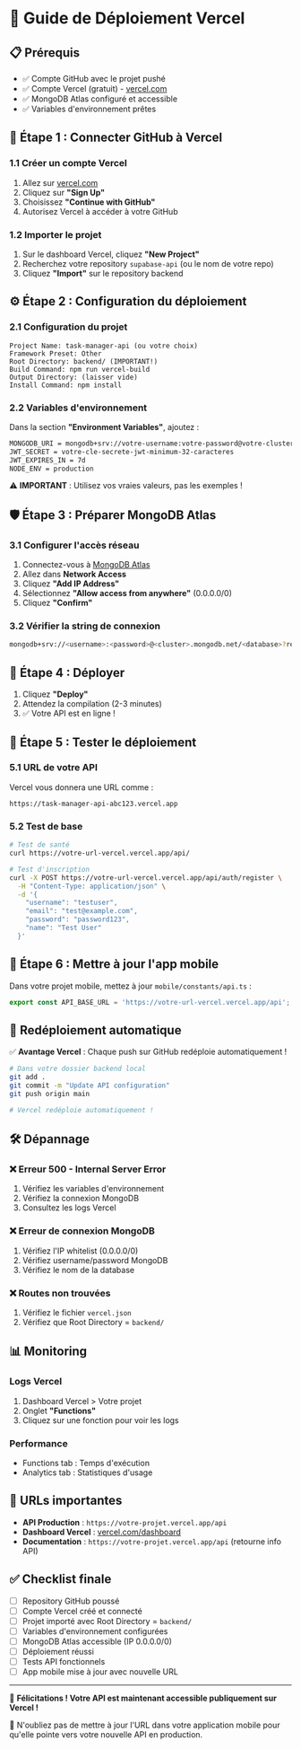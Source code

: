 # 🚀 Guide de Déploiement Vercel

## 📋 Prérequis

- ✅ Compte GitHub avec le projet pushé
- ✅ Compte Vercel (gratuit) - [vercel.com](https://vercel.com)
- ✅ MongoDB Atlas configuré et accessible
- ✅ Variables d'environnement prêtes

## 🔗 Étape 1 : Connecter GitHub à Vercel

### 1.1 Créer un compte Vercel
1. Allez sur [vercel.com](https://vercel.com)
2. Cliquez sur **"Sign Up"**
3. Choisissez **"Continue with GitHub"**
4. Autorisez Vercel à accéder à votre GitHub

### 1.2 Importer le projet
1. Sur le dashboard Vercel, cliquez **"New Project"**
2. Recherchez votre repository `supabase-api` (ou le nom de votre repo)
3. Cliquez **"Import"** sur le repository backend

## ⚙️ Étape 2 : Configuration du déploiement

### 2.1 Configuration du projet
```
Project Name: task-manager-api (ou votre choix)
Framework Preset: Other
Root Directory: backend/ (IMPORTANT!)
Build Command: npm run vercel-build
Output Directory: (laisser vide)
Install Command: npm install
```

### 2.2 Variables d'environnement
Dans la section **"Environment Variables"**, ajoutez :

```bash
MONGODB_URI = mongodb+srv://votre-username:votre-password@votre-cluster.mongodb.net/votre-database
JWT_SECRET = votre-cle-secrete-jwt-minimum-32-caracteres
JWT_EXPIRES_IN = 7d
NODE_ENV = production
```

⚠️ **IMPORTANT** : Utilisez vos vraies valeurs, pas les exemples !

## 🛡️ Étape 3 : Préparer MongoDB Atlas

### 3.1 Configurer l'accès réseau
1. Connectez-vous à [MongoDB Atlas](https://cloud.mongodb.com)
2. Allez dans **Network Access**
3. Cliquez **"Add IP Address"**
4. Sélectionnez **"Allow access from anywhere"** (0.0.0.0/0)
5. Cliquez **"Confirm"**

### 3.2 Vérifier la string de connexion
```bash
mongodb+srv://<username>:<password>@<cluster>.mongodb.net/<database>?retryWrites=true&w=majority
```

## 🚀 Étape 4 : Déployer

1. Cliquez **"Deploy"**
2. Attendez la compilation (2-3 minutes)
3. ✅ Votre API est en ligne !

## 🔗 Étape 5 : Tester le déploiement

### 5.1 URL de votre API
Vercel vous donnera une URL comme :
```
https://task-manager-api-abc123.vercel.app
```

### 5.2 Test de base
```bash
# Test de santé
curl https://votre-url-vercel.vercel.app/api/

# Test d'inscription
curl -X POST https://votre-url-vercel.vercel.app/api/auth/register \
  -H "Content-Type: application/json" \
  -d '{
    "username": "testuser",
    "email": "test@example.com", 
    "password": "password123",
    "name": "Test User"
  }'
```

## 📱 Étape 6 : Mettre à jour l'app mobile

Dans votre projet mobile, mettez à jour `mobile/constants/api.ts` :

```typescript
export const API_BASE_URL = 'https://votre-url-vercel.vercel.app/api';
```

## 🔄 Redéploiement automatique

✅ **Avantage Vercel** : Chaque push sur GitHub redéploie automatiquement !

```bash
# Dans votre dossier backend local
git add .
git commit -m "Update API configuration"
git push origin main

# Vercel redéploie automatiquement !
```

## 🛠️ Dépannage

### ❌ Erreur 500 - Internal Server Error
1. Vérifiez les variables d'environnement
2. Vérifiez la connexion MongoDB
3. Consultez les logs Vercel

### ❌ Erreur de connexion MongoDB
1. Vérifiez l'IP whitelist (0.0.0.0/0)
2. Vérifiez username/password MongoDB
3. Vérifiez le nom de la database

### ❌ Routes non trouvées
1. Vérifiez le fichier `vercel.json`
2. Vérifiez que Root Directory = `backend/`

## 📊 Monitoring

### Logs Vercel
1. Dashboard Vercel > Votre projet
2. Onglet **"Functions"**
3. Cliquez sur une fonction pour voir les logs

### Performance
- Functions tab : Temps d'exécution
- Analytics tab : Statistiques d'usage

## 🎯 URLs importantes

- **API Production** : `https://votre-projet.vercel.app/api`
- **Dashboard Vercel** : [vercel.com/dashboard](https://vercel.com/dashboard)
- **Documentation** : `https://votre-projet.vercel.app/api` (retourne info API)

## ✅ Checklist finale

- [ ] Repository GitHub poussé
- [ ] Compte Vercel créé et connecté
- [ ] Projet importé avec Root Directory = `backend/`
- [ ] Variables d'environnement configurées
- [ ] MongoDB Atlas accessible (IP 0.0.0.0/0)
- [ ] Déploiement réussi
- [ ] Tests API fonctionnels
- [ ] App mobile mise à jour avec nouvelle URL

---

🎉 **Félicitations ! Votre API est maintenant accessible publiquement sur Vercel !**

📱 N'oubliez pas de mettre à jour l'URL dans votre application mobile pour qu'elle pointe vers votre nouvelle API en production.
